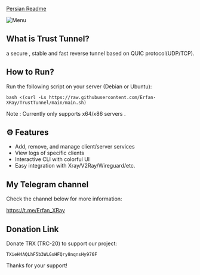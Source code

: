 [Persian Readme](https://github.com/Erfan-XRay/TrustTunnel/blob/main/README_FA.md)

![Menu](https://github.com/Erfan-XRay/TrustTunnel/blob/main/trusttunnel.png)

## What is Trust Tunnel?
a secure , stable and fast reverse tunnel based on QUIC protocol(UDP/TCP).
## How to Run?
Run the following script on your server (Debian or Ubuntu):
```
bash <(curl -Ls https://raw.githubusercontent.com/Erfan-XRay/TrustTunnel/main/main.sh)
```
Note : Currently only supports x64/x86 servers .
## ⚙️ Features
- Add, remove, and manage client/server services
- View logs of specific clients
- Interactive CLI with colorful UI
- Easy integration with Xray/V2Ray/Wireguard/etc.

## My Telegram channel
Check the channel below for more information:

https://t.me/Erfan_XRay

## Donation Link

Donate TRX (TRC-20) to support our project:
``` wallet
TXieH4AQLhF5b3WLGsHFQry8nqnsHy976F
```
Thanks for your support! 
